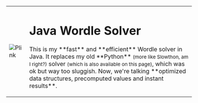 <table style="border-collapse: collapse; width: 100%;">
  <tr>
    <!-- Image Cell -->
    <td>
      <img src="https://c.tenor.com/EYUlar2QIe4AAAAd/tenor.gif" 
           alt="Plink">
    </td>
    <!-- Text Cell -->
    <td>
      <h1>Java Wordle Solver</h1>
      <p>
        This is my **fast** and **efficient** Wordle solver in Java.  
        It replaces my old **Python** <small>(more like Slowthon, am I right?)</small> solver <small>(which is also available on this page)</small>, which was ok but way too sluggish.  
        Now, we're talking **optimized data structures, precomputed values and instant results**.
      </p>
    </td>
  </tr>
</table>
